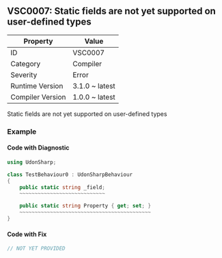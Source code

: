 ## VSC0007: Static fields are not yet supported on user\-defined types

| Property         | Value          | 
| ---------------- | -------------- | 
| ID               | VSC0007        | 
| Category         | Compiler       | 
| Severity         | Error          | 
| Runtime Version  | 3.1.0 ~ latest | 
| Compiler Version | 1.0.0 ~ latest | 

Static fields are not yet supported on user\-defined types  

### Example

#### Code with Diagnostic


```csharp
using UdonSharp;

class TestBehaviour0 : UdonSharpBehaviour
{
    public static string _field;
    ~~~~~~~~~~~~~~~~~~~~~~~~~~~~

    public static string Property { get; set; }
    ~~~~~~~~~~~~~~~~~~~~~~~~~~~~~~~~~~~~~~~~~~~
}
```

#### Code with Fix


```csharp
// NOT YET PROVIDED
```


